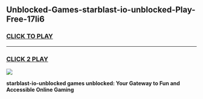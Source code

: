 
## Unblocked-Games-starblast-io-unblocked-Play-Free-17li6
<h3>
<a href="https://premium76.site?title=starblast-io-unblocked&ref=23A">CLICK TO PLAY</a></h3>
<hr>

<h3>
<a href="https://premium76.site?title=starblast-io-unblocked&ref=23A">CLICK 2 PLAY</a>
  
</h3>

<a href="https://premium76.site?title=starblast-io-unblocked&ref=23A"><img src="https://clearcache.store/games.png"></a>


**starblast-io-unblocked games unblocked: Your Gateway to Fun and Accessible Online Gaming**
